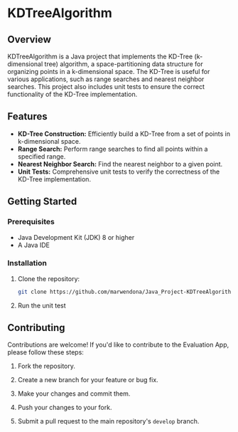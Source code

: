 # KDTreeAlgorithm

## Overview
KDTreeAlgorithm is a Java project that implements the KD-Tree (k-dimensional tree) algorithm, a space-partitioning data structure for organizing points in a k-dimensional space. The KD-Tree is useful for various applications, such as range searches and nearest neighbor searches. This project also includes unit tests to ensure the correct functionality of the KD-Tree implementation.

## Features
- **KD-Tree Construction:** Efficiently build a KD-Tree from a set of points in k-dimensional space.
- **Range Search:** Perform range searches to find all points within a specified range.
- **Nearest Neighbor Search:** Find the nearest neighbor to a given point.
- **Unit Tests:** Comprehensive unit tests to verify the correctness of the KD-Tree implementation.

## Getting Started

### Prerequisites
- Java Development Kit (JDK) 8 or higher
- A Java IDE

### Installation
1. Clone the repository:
   ```sh
   git clone https://github.com/marwendona/Java_Project-KDTreeAlgorithm.git

2. Run the unit test

## Contributing

Contributions are welcome! If you'd like to contribute to the Evaluation App, please follow these steps:

1. Fork the repository.

2. Create a new branch for your feature or bug fix.

3. Make your changes and commit them.

4. Push your changes to your fork.

5. Submit a pull request to the main repository's `develop` branch.
